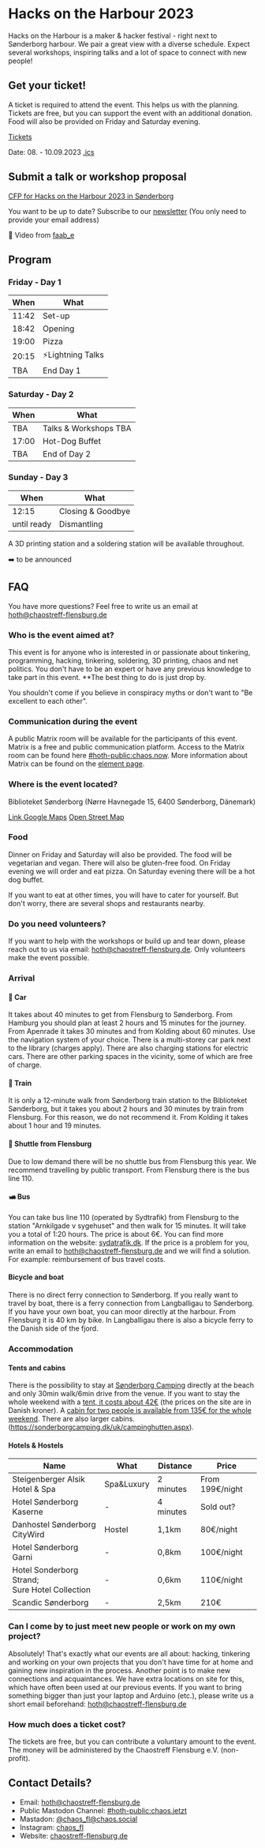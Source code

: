 # Hacks on the Harbour 2023

Hacks on the Harbour is a maker & hacker festival - right next to Sønderborg harbour. We pair a great view with a diverse schedule. Expect several workshops, inspiring talks and a lot of space to connect with new people!


## Get your ticket!

A ticket is required to attend the event. This helps us with the planning. Tickets are free, but you can support the event with an additional donation. Food will also be provided on Friday and Saturday evening.

<a href="https://tickets.chaostreff-flensburg.de/hoth/hoth23/" target="_blank">Tickets</a>

Date: 08. - 10.09.2023
[.ics](/hoth23.ics)

## Submit a talk or workshop proposal

[CFP for Hacks on the Harbour 2023 in Sønderborg](https://pretalx.chaostreff-flensburg.de/hoth2023/cfp)

You want to be up to date? Subscribe to our [newsletter](#newsletter) (You only need to provide your email address)

<corevideoplayer
  src="/hoth-drohne.webm"
  cover="/play-button-svgrepo-com.svg"
  preload="metadata"
  lang="en"
  title="Sønderborg Hafen, Drone Video"
  controls="auto"
  :autoplay=false
  :muted=true
  :loop=false
  alt="Drone Video in which the Multicultural House in Sønderborg can be seen.">
</corevideoplayer>
🎥 Video from [faab_e](https://twitter.com/faab_e)

## Program

### Friday - Day 1

| When | What |
| -- | -- |
| 11:42 | Set-up |
| 18:42 | Opening |
| 19:00 | Pizza |
| 20:15 | ⚡Lightning Talks |
| TBA | End Day 1 |

### Saturday - Day 2

| When | What |
| -- | -- |
| TBA | Talks & Workshops TBA |
| 17:00 | Hot-Dog Buffet |
| TBA | End of Day 2 |

### Sunday - Day 3

| When | What |
| -- | -- |
| 12:15 | Closing & Goodbye |
| until ready | Dismantling |

A 3D printing station and a soldering station will be available throughout.

:arrow_right: to be announced



## FAQ

You have more questions? Feel free to write us an email at hoth@chaostreff-flensburg.de

### Who is the event aimed at?
This event is for anyone who is interested in or passionate about tinkering, programming, hacking, tinkering, soldering, 3D printing, chaos and net politics. You don't have to be an expert or have any previous knowledge to take part in this event.
**The best thing to do is just drop by.

You shouldn't come if you believe in conspiracy myths or don't want to "Be excellent to each other".

### Communication during the event

A public Matrix room will be available for the participants of this event. Matrix is a free and public communication platform. 
Access to the Matrix room can be found here [#hoth-public:chaos.now](https://matrix.to/#/#hoth-public:chaos.jetzt).
More information about Matrix can be found on the [element page](https://element.io/).

### Where is the event located?
Biblioteket Sønderborg (Nørre Havnegade 15, 6400 Sønderborg, Dänemark) 

[Link Google Maps](https://www.google.com/maps/place/N%C3%B8rre+Havnegade+15,+6400+S%C3%B8nderborg,+D%C3%A4nemark/@54.9133221,9.7838224,17.85z/data=!4m5!3m4!1s0x47b339db9015343d:0xc01e3eb448417c18!8m2!3d54.9129337!4d9.7841914?hl=de)
[Open Street Map](https://www.openstreetmap.org/node/313714920)

### Food
Dinner on Friday and Saturday will also be provided. The food will be vegetarian and vegan. There will also be gluten-free food.
On Friday evening we will order and eat pizza. 
On Saturday evening there will be a hot dog buffet.

If you want to eat at other times, you will have to cater for yourself. But don't worry, there are several shops and restaurants nearby.

### Do you need volunteers?
If you want to help with the workshops or build up and tear down, please reach out to us via email: hoth@chaostreff-flensburg.de. Only volunteers make the event possible.

### Arrival

#### 🚗 Car
It takes about 40 minutes to get from Flensburg to Sønderborg. From Hamburg you should plan at least 2 hours and 15 minutes for the journey. From Apenrade it takes 30 minutes and from Kolding about 60 minutes. Use the navigation system of your choice.
There is a multi-storey car park next to the library (charges apply). There are also charging stations for electric cars. There are other parking spaces in the vicinity, some of which are free of charge.

#### 🚂 Train
It is only a 12-minute walk from Sønderborg train station to the Biblioteket Sønderborg, but it takes you about 2 hours and 30 minutes by train from Flensburg. For this reason, we do not recommend it. From Kolding it takes about 1 hour and 19 minutes.

#### 🚌 Shuttle from Flensburg
Due to low demand there will be no shuttle bus from Flensburg this year. We recommend travelling by public transport. From Flensburg there is the bus line 110.

####  🛥️ Bus
You can take bus line 110 (operated by Sydtrafik) from Flensburg to the station "Arnkilgade v sygehuset" and then walk for 15 minutes. It will take you a total of 1:20 hours. The price is about 6€. You can find more information on the website: [sydatrafik.dk](https://www.sydtrafik.dk/).
If the price is a problem for you, write an email to hoth@chaostreff-flensburg.de and we will find a solution. For example: reimbursement of bus travel costs.

#### Bicycle and boat
There is no direct ferry connection to Sønderborg.
If you really want to travel by boat, there is a ferry connection from Langballigau to Sønderborg.
If you have your own boat, you can moor directly at the harbour. 
From Flensburg it is 40 km by bike. 
In Langballigau there is also a bicycle ferry to the Danish side of the fjord.

### Accommodation

#### Tents and cabins

There is the possibility to stay at [Sønderborg Camping](https://sonderborgcamping.dk/uk/) directly at the beach and only 30min walk/6min drive from the venue. If you want to stay the whole weekend with a [tent, it costs about 42€](https://sonderborgcamping.dk/uk/) (the prices on the site are in Danish kroner). A [cabin for two people is available from 135€ for the whole weekend](https://sonderborgcamping.dk/uk/campinghutten/2-personen-hutte.aspx). There are also larger cabins. (https://sonderborgcamping.dk/uk/campinghutten.aspx).

#### Hotels & Hostels

| Name | What | Distance | Price | 
| -- | -- | -- | -- |
|Steigenberger Alsik Hotel & Spa| Spa&Luxury | 2 minutes | From 199€/night |
|Hotel Sønderborg Kaserne| - | 4 minutes | Sold out? |
|Danhostel Sønderborg CityWird|Hostel|1,1km|80€/night|
|Hotel Sønderborg Garni|-|0,8km|100€/night|
|Hotel Sonderborg Strand;<br/> Sure Hotel Collection|-|0,6km|110€/night|
|Scandic Sønderborg|-|2,5km|210€|

### Can I come by to just meet new people or work on my own project?
Absolutely! That's exactly what our events are all about: hacking, tinkering and working on your own projects that you don't have time for at home and gaining new inspiration in the process. Another point is to make new connections and acquaintances. We have extra locations on site for this, which have often been used at our previous events. If you want to bring something bigger than just your laptop and Arduino (etc.), please write us a short email beforehand: hoth@chaostreff-flensburg.de

### How much does a ticket cost?
The tickets are free, but you can contribute a voluntary amount to the event. The money will be administered by the Chaostreff Flensburg e.V. (non-profit).

## Contact Details?

* Email: hoth@chaostreff-flensburg.de
* Public Mastodon Channel: [#hoth-public:chaos.jetzt](https://matrix.to/#/#hoth-public:chaos.jetzt)
* Mastadon: [@chaos_fl@chaos.social](https://chaos.social/@chaos_fl)
* Instagram: [chaos_fl](https://www.instagram.com/chaos_fl/)
* Website: [chaostreff-flensburg.de](https://chaostreff-flensburg.de/)
